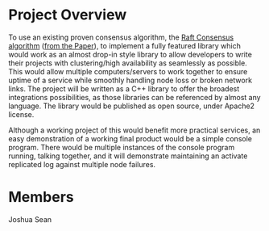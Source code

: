 # Project Overview

To use an existing proven consensus algorithm, the <a href="https://raft.github.io"/>Raft Consensus algorithm</a> (<a href="https://raft.github.io/raft.pdf">from the Paper</a>), to implement a fully featured library which would work as an almost drop-in style library to allow developers to write their projects with clustering/high availability as seamlessly as possible. This would allow multiple computers/servers to work together to ensure uptime of a service while smoothly handling node loss or broken network links. The project will be written as a C++ library to offer the broadest integrations possibilities, as those libraries can be referenced by almost any language. The library would be published as open source, under Apache2 license.

Although a working project of this would benefit more practical services, an easy demonstration of a working final product would be a simple console program. There would be multiple instances of the console program running, talking together, and it will demonstrate maintaining an activate replicated log against multiple node failures.


# Members

Joshua
Sean
